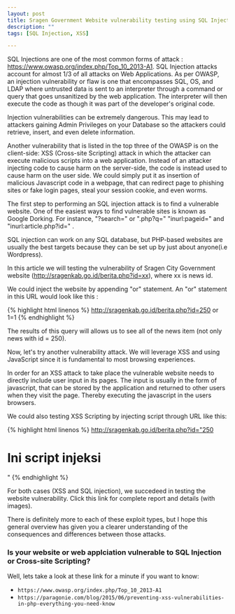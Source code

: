 ```yaml
---
layout: post
title: Sragen Government Website vulnerability testing using SQL Injection and XSS
description: ""
tags: [SQL Injection, XSS]

---
```


SQL Injections are one of the most common forms of attack : https://www.owasp.org/index.php/Top_10_2013-A1. SQL Injection attacks account for almost 1/3 of all attacks on Web Applications.  As per OWASP, an injection vulnerability or flaw is one that encompasses SQL, OS, and LDAP where untrusted data is sent to an interpreter through a command or query that goes unsanitized by the web application. The interpreter will then execute the code as though it was part of the developer's original code. 

Injection vulnerabilities can be extremely dangerous. This may lead to attackers gaining Admin Privileges on your Database so the attackers could retrieve, insert, and even delete information. 

Another vulnerability that is listed in the top three of the OWASP is on the client-side: XSS (Cross-site Scripting) attack in which the attacker can execute malicious scripts into a web application. Instead of an attacker injecting code to cause harm on the server-side, the code is instead used to cause harm on the user side. We could simply put it as insertion of malicious Javascript code in a webpage, that can redirect page to phishing sites or fake login pages, steal your session cookie, and even worms.

The first step to performing an SQL injection attack is to find a vulnerable website. One of the easiest ways to find vulnerable sites is known as Google Dorking. For instance, "?search=" or ".php?q=" "inurl:pageid=" and "inurl:article.php?id=" . 

SQL injection can work on any SQL database, but PHP-based websites are usually the best targets because they can be set up by just about anyone(i.e Wordpress).

In this article we will testing the vulnerability of Sragen City Government website (http://sragenkab.go.id/berita.php?id=xx), where xx is news id.

We could inject the website by appending "or" statement. An "or" statement in this URL would look like this :

{% highlight html linenos %}
http://sragenkab.go.id/berita.php?id=250 or 1=1
{% endhighlight %}

The results of this query will allows us to see all of the news item (not only news with id = 250).

Now, let's try another vulnerability attack. We will leverage XSS and using JavaScript since it is fundamental to most browsing experiences. 

In order for an XSS attack to take place the vulnerable website needs to directly include user input in its pages. The input is usually in the form of javascript, that can be stored by the application and returned to other users when they visit the page. Thereby executing the javascript in the users browsers.

We could also testing XSS Scripting by injecting script through URL like this:

{% highlight html linenos %}
http://sragenkab.go.id/berita.php?id="250 <h1> Ini script injeksi </h1>"
{% endhighlight %}

For both cases (XSS and SQL injection), we succedeed in testing the website vulnerability. Click this link for complete report and details (with images).

There is definitely more to each of these exploit types, but I hope this general overview has given you a clearer understanding of the consequences and differences between those attacks.


###  Is your website or web applciation vulnerable to SQL Injection or Cross-site Scripting?

Well, lets take a look at these link for a minute if you want to know: 
* `https://www.owasp.org/index.php/Top_10_2013-A1`
* `https://paragonie.com/blog/2015/06/preventing-xss-vulnerabilities-in-php-everything-you-need-know`

